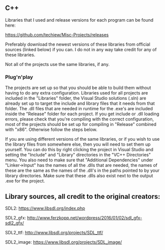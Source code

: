 ## C++

Libraries that I used and release versions for each program can be found here:

https://github.com/techiew/Misc-Projects/releases

Preferably download the newest versions of these libraries from official sources (linked below) if you can. I do not in any way take credit for any of these libraries.

Not all of the projects use the same libraries, if any.

### Plug'n'play
The projects are set up so that you should be able to build them without having to do any extra configuration. Libraries used for all projects are included in the "Libraries" folder, the Visual Studio solutions (.sln) are already set up to target the include and library files that it needs from that folder. The .dll files that are needed in runtime for the .exe's are included inside the "Release" folder for each project. If you get include or .dll loading errors, please check that you're compiling with the correct configuration, most of the projects should be set up for compiling in "Release" combined with "x86". Otherwise follow the steps below.

If you are using different versions of the same libraries, or if you wish to use the library files from somewhere else, then you will need to set them up yourself. You can do this by right clicking the project in Visual Studio and setting the "Include" and "Library" directories in the "VC++ Directories" menu. You also need to make sure that "Additional Dependencies" under "Linker->Input" has the names of all the .dlls that are needed, the names of these are the same as the names of the .dll's in the paths pointed to by your library directories. Make sure that these .dlls also exist next to the output .exe for the project.


## Library sources, all credit to the original creators:

SDL2: https://www.libsdl.org/index.php

SDL2_gfx: http://www.ferzkopp.net/wordpress/2016/01/02/sdl_gfx-sdl2_gfx/

SDL2_ttf: http://www.libsdl.org/projects/SDL_ttf/

SDL2_image: https://www.libsdl.org/projects/SDL_image/


